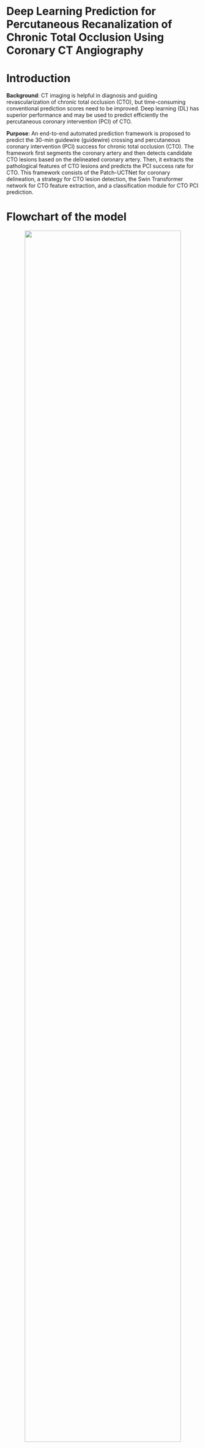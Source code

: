 # Deep Learning Prediction for Percutaneous Recanalization of Chronic Total Occlusion Using Coronary CT Angiography

# Introduction
**Background**: CT imaging is helpful in diagnosis and guiding revascularization of chronic total occlusion (CTO), but time-consuming conventional prediction scores need to be improved. Deep learning (DL) has superior performance and may be used to predict efficiently the percutaneous coronary intervention (PCI) of CTO.

**Purpose**: An end-to-end automated prediction framework is proposed to predict the 30-min guidewire (guidewire) crossing and percutaneous coronary intervention (PCI) success for chronic total occlusion (CTO). The framework first segments the coronary artery and then detects candidate CTO lesions based on the delineated coronary artery. Then, it extracts the pathological features of CTO lesions and predicts the PCI success rate for CTO. This framework consists of the Patch-UCTNet for coronary delineation, a strategy for CTO lesion detection, the Swin Transformer network for CTO feature extraction, and a classification module for CTO PCI prediction.

# Flowchart of the model
<div align="center">    
<img src="https://github-production-user-asset-6210df.s3.amazonaws.com/143240318/263509656-c28efb4a-58ab-43b7-8699-91014f4fb93b.png" height="90%" width="90%" />
</div>

# Comparison with other scores 


# Requirements
```python=3.7.1 torch=1.7.0```
